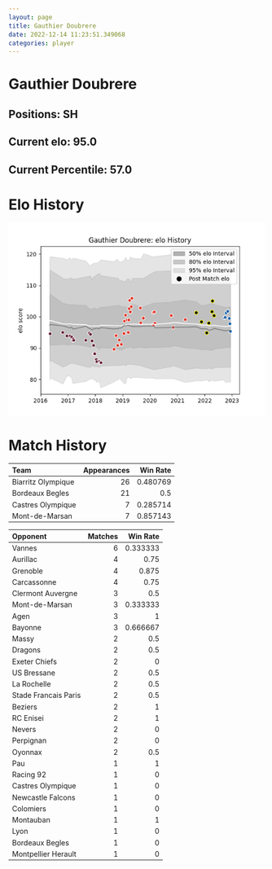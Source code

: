 ```yaml
---  
layout: page  
title: Gauthier Doubrere  
date: 2022-12-14 11:23:51.349068  
categories: player  
---
```

# Gauthier Doubrere

## Positions: SH

## Current elo: 95.0

## Current Percentile: 57.0

# Elo History


![elo history](history_GauthierDoubrere.png)
# Match History


| Team               |   Appearances |   Win Rate |
|:-------------------|--------------:|-----------:|
| Biarritz Olympique |            26 |   0.480769 |
| Bordeaux Begles    |            21 |   0.5      |
| Castres Olympique  |             7 |   0.285714 |
| Mont-de-Marsan     |             7 |   0.857143 |

| Opponent             |   Matches |   Win Rate |
|:---------------------|----------:|-----------:|
| Vannes               |         6 |   0.333333 |
| Aurillac             |         4 |   0.75     |
| Grenoble             |         4 |   0.875    |
| Carcassonne          |         4 |   0.75     |
| Clermont Auvergne    |         3 |   0.5      |
| Mont-de-Marsan       |         3 |   0.333333 |
| Agen                 |         3 |   1        |
| Bayonne              |         3 |   0.666667 |
| Massy                |         2 |   0.5      |
| Dragons              |         2 |   0.5      |
| Exeter Chiefs        |         2 |   0        |
| US Bressane          |         2 |   0.5      |
| La Rochelle          |         2 |   0.5      |
| Stade Francais Paris |         2 |   0.5      |
| Beziers              |         2 |   1        |
| RC Enisei            |         2 |   1        |
| Nevers               |         2 |   0        |
| Perpignan            |         2 |   0        |
| Oyonnax              |         2 |   0.5      |
| Pau                  |         1 |   1        |
| Racing 92            |         1 |   0        |
| Castres Olympique    |         1 |   0        |
| Newcastle Falcons    |         1 |   0        |
| Colomiers            |         1 |   0        |
| Montauban            |         1 |   1        |
| Lyon                 |         1 |   0        |
| Bordeaux Begles      |         1 |   0        |
| Montpellier Herault  |         1 |   0        |